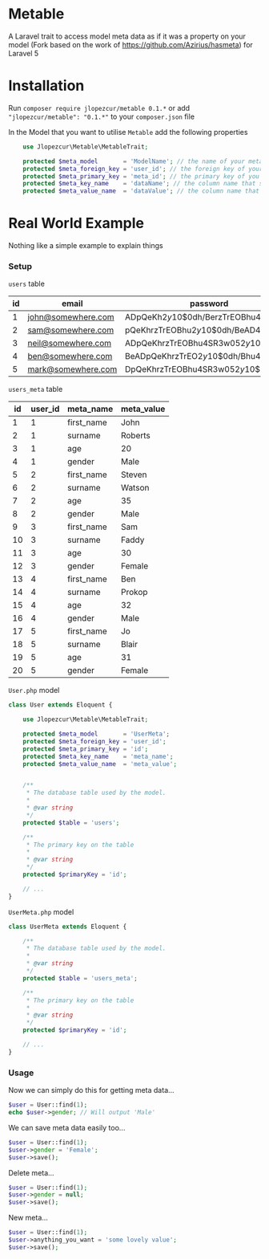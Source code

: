 Metable
=======

A Laravel trait to access model meta data as if it was a property on your model (Fork based on the work of https://github.com/Azirius/hasmeta) for Laravel 5

Installation
============

Run `composer require jlopezcur/metable 0.1.*` or add `"jlopezcur/metable": "0.1.*"` to your `composer.json` file

In the Model that you want to utilise `Metable` add the following properties

```PHP
	use Jlopezcur\Metable\MetableTrait;

	protected $meta_model       = 'ModelName'; // the name of your meta data model
	protected $meta_foreign_key = 'user_id'; // the foreign key of your main model
	protected $meta_primary_key = 'meta_id'; // the primary key of you meta data model
	protected $meta_key_name    = 'dataName'; // the column name that stores your meta data key name
	protected $meta_value_name  = 'dataValue'; // the column name that stores your meta data value
```

Real World Example
==================

Nothing like a simple example to explain things

### Setup

`users` table


| id  | email | password |
| ------------- | ------------- | ------------- |
| 1  | john@somewhere.com  | ADpQeKh$2y$10$0dh/BerzTrEOBhu4SR3w05  |
| 2  | sam@somewhere.com  | pQeKhrzTrEOBhu$2y$10$0dh/BeAD4SR3w05  |
| 3  | neil@somewhere.com  | ADpQeKhrzTrEOBhu4SR3w05$2y$10$0dh/Be  |
| 4  | ben@somewhere.com  | BeADpQeKhrzTrEO$2y$10$0dh/Bhu4SR3w05  |
| 5  | mark@somewhere.com  | DpQeKhrzTrEOBhu4SR3w05$2y$10$0dh/BeA  |

`users_meta` table

| id  | user_id | meta_name | meta_value
| ------------- | ------------- | ------------- | ------------- |
| 1  | 1  | first_name  | John |
| 2  | 1  | surname  | Roberts |
| 3  | 1  | age  | 20 |
| 4  | 1  | gender  | Male |
| 5  | 2  | first_name  | Steven |
| 6  | 2  | surname  | Watson |
| 7  | 2  | age  | 35 |
| 8  | 2  | gender  | Male |
| 9  | 3  | first_name  | Sam |
| 10  | 3  | surname  | Faddy |
| 11  | 3  | age  | 30 |
| 12  | 3  | gender  | Female |
| 13  | 4  | first_name  | Ben |
| 14  | 4  | surname  | Prokop |
| 15  | 4  | age  | 32 |
| 16  | 4  | gender  | Male |
| 17  | 5  | first_name  | Jo |
| 18  | 5  | surname  | Blair |
| 19  | 5  | age  | 31 |
| 20  | 5  | gender  | Female |


`User.php` model

```PHP
class User extends Eloquent {

	use Jlopezcur\Metable\MetableTrait;

	protected $meta_model       = 'UserMeta';
	protected $meta_foreign_key = 'user_id';
	protected $meta_primary_key = 'id';
	protected $meta_key_name    = 'meta_name';
	protected $meta_value_name  = 'meta_value';


	/**
	 * The database table used by the model.
	 *
	 * @var string
	 */
	protected $table = 'users';

	/**
	 * The primary key on the table
	 *
	 * @var string
	 */
	protected $primaryKey = 'id';

	// ...
}
```
`UserMeta.php` model

```PHP
class UserMeta extends Eloquent {

	/**
	 * The database table used by the model.
	 *
	 * @var string
	 */
	protected $table = 'users_meta';

	/**
	 * The primary key on the table
	 *
	 * @var string
	 */
	protected $primaryKey = 'id';

	// ...
}
```

### Usage

Now we can simply do this for getting meta data...

```PHP
$user = User::find(1);
echo $user->gender; // Will output 'Male'
```

We can save meta data easily too...

```PHP
$user = User::find(1);
$user->gender = 'Female';
$user->save();
```

Delete meta...

```PHP
$user = User::find(1);
$user->gender = null;
$user->save();
```

New meta...

```PHP
$user = User::find(1);
$user->anything_you_want = 'some lovely value';
$user->save();
```
